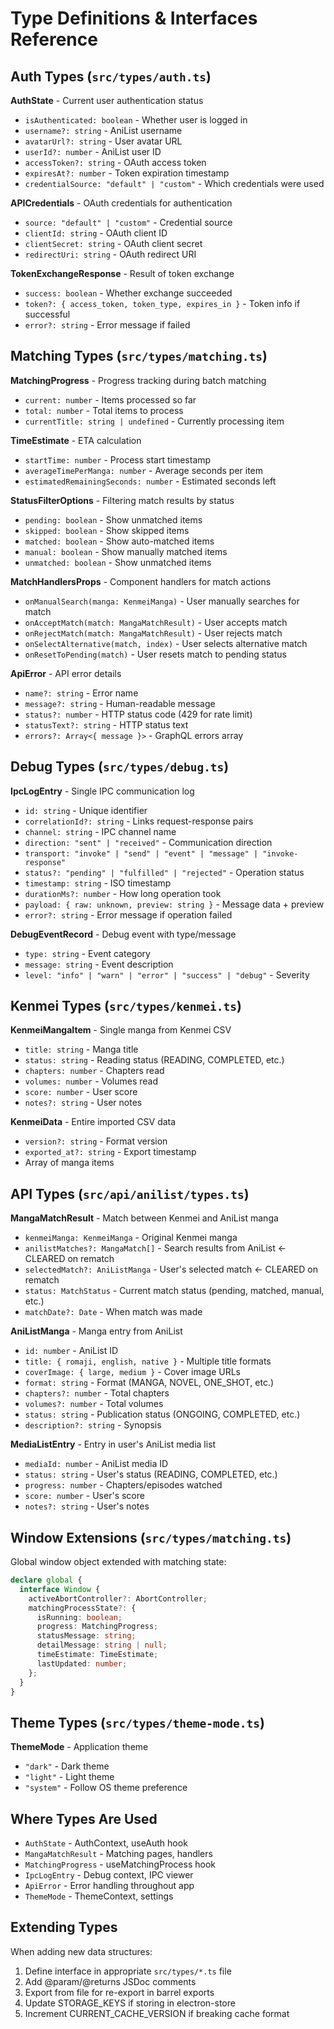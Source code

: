 # Type Definitions & Interfaces Reference

## Auth Types (`src/types/auth.ts`)

**AuthState** - Current user authentication status

- `isAuthenticated: boolean` - Whether user is logged in
- `username?: string` - AniList username
- `avatarUrl?: string` - User avatar URL
- `userId?: number` - AniList user ID
- `accessToken?: string` - OAuth access token
- `expiresAt?: number` - Token expiration timestamp
- `credentialSource: "default" | "custom"` - Which credentials were used

**APICredentials** - OAuth credentials for authentication

- `source: "default" | "custom"` - Credential source
- `clientId: string` - OAuth client ID
- `clientSecret: string` - OAuth client secret
- `redirectUri: string` - OAuth redirect URI

**TokenExchangeResponse** - Result of token exchange

- `success: boolean` - Whether exchange succeeded
- `token?: { access_token, token_type, expires_in }` - Token info if successful
- `error?: string` - Error message if failed

## Matching Types (`src/types/matching.ts`)

**MatchingProgress** - Progress tracking during batch matching

- `current: number` - Items processed so far
- `total: number` - Total items to process
- `currentTitle: string | undefined` - Currently processing item

**TimeEstimate** - ETA calculation

- `startTime: number` - Process start timestamp
- `averageTimePerManga: number` - Average seconds per item
- `estimatedRemainingSeconds: number` - Estimated seconds left

**StatusFilterOptions** - Filtering match results by status

- `pending: boolean` - Show unmatched items
- `skipped: boolean` - Show skipped items
- `matched: boolean` - Show auto-matched items
- `manual: boolean` - Show manually matched items
- `unmatched: boolean` - Show unmatched items

**MatchHandlersProps** - Component handlers for match actions

- `onManualSearch(manga: KenmeiManga)` - User manually searches for match
- `onAcceptMatch(match: MangaMatchResult)` - User accepts match
- `onRejectMatch(match: MangaMatchResult)` - User rejects match
- `onSelectAlternative(match, index)` - User selects alternative match
- `onResetToPending(match)` - User resets match to pending status

**ApiError** - API error details

- `name?: string` - Error name
- `message?: string` - Human-readable message
- `status?: number` - HTTP status code (429 for rate limit)
- `statusText?: string` - HTTP status text
- `errors?: Array<{ message }>` - GraphQL errors array

## Debug Types (`src/types/debug.ts`)

**IpcLogEntry** - Single IPC communication log

- `id: string` - Unique identifier
- `correlationId?: string` - Links request-response pairs
- `channel: string` - IPC channel name
- `direction: "sent" | "received"` - Communication direction
- `transport: "invoke" | "send" | "event" | "message" | "invoke-response"`
- `status?: "pending" | "fulfilled" | "rejected"` - Operation status
- `timestamp: string` - ISO timestamp
- `durationMs?: number` - How long operation took
- `payload: { raw: unknown, preview: string }` - Message data + preview
- `error?: string` - Error message if operation failed

**DebugEventRecord** - Debug event with type/message

- `type: string` - Event category
- `message: string` - Event description
- `level: "info" | "warn" | "error" | "success" | "debug"` - Severity

## Kenmei Types (`src/types/kenmei.ts`)

**KenmeiMangaItem** - Single manga from Kenmei CSV

- `title: string` - Manga title
- `status: string` - Reading status (READING, COMPLETED, etc.)
- `chapters: number` - Chapters read
- `volumes: number` - Volumes read
- `score: number` - User score
- `notes?: string` - User notes

**KenmeiData** - Entire imported CSV data

- `version?: string` - Format version
- `exported_at?: string` - Export timestamp
- Array of manga items

## API Types (`src/api/anilist/types.ts`)

**MangaMatchResult** - Match between Kenmei and AniList manga

- `kenmeiManga: KenmeiManga` - Original Kenmei manga
- `anilistMatches?: MangaMatch[]` - Search results from AniList ← CLEARED on rematch
- `selectedMatch?: AniListManga` - User's selected match ← CLEARED on rematch
- `status: MatchStatus` - Current match status (pending, matched, manual, etc.)
- `matchDate?: Date` - When match was made

**AniListManga** - Manga entry from AniList

- `id: number` - AniList ID
- `title: { romaji, english, native }` - Multiple title formats
- `coverImage: { large, medium }` - Cover image URLs
- `format: string` - Format (MANGA, NOVEL, ONE_SHOT, etc.)
- `chapters?: number` - Total chapters
- `volumes?: number` - Total volumes
- `status: string` - Publication status (ONGOING, COMPLETED, etc.)
- `description?: string` - Synopsis

**MediaListEntry** - Entry in user's AniList media list

- `mediaId: number` - AniList media ID
- `status: string` - User's status (READING, COMPLETED, etc.)
- `progress: number` - Chapters/episodes watched
- `score: number` - User's score
- `notes?: string` - User's notes

## Window Extensions (`src/types/matching.ts`)

Global window object extended with matching state:

```typescript
declare global {
  interface Window {
    activeAbortController?: AbortController;
    matchingProcessState?: {
      isRunning: boolean;
      progress: MatchingProgress;
      statusMessage: string;
      detailMessage: string | null;
      timeEstimate: TimeEstimate;
      lastUpdated: number;
    };
  }
}
```

## Theme Types (`src/types/theme-mode.ts`)

**ThemeMode** - Application theme

- `"dark"` - Dark theme
- `"light"` - Light theme
- `"system"` - Follow OS theme preference

## Where Types Are Used

- `AuthState` - AuthContext, useAuth hook
- `MangaMatchResult` - Matching pages, handlers
- `MatchingProgress` - useMatchingProcess hook
- `IpcLogEntry` - Debug context, IPC viewer
- `ApiError` - Error handling throughout app
- `ThemeMode` - ThemeContext, settings

## Extending Types

When adding new data structures:

1. Define interface in appropriate `src/types/*.ts` file
2. Add @param/@returns JSDoc comments
3. Export from file for re-export in barrel exports
4. Update STORAGE_KEYS if storing in electron-store
5. Increment CURRENT_CACHE_VERSION if breaking cache format
